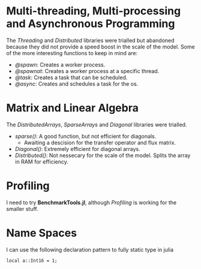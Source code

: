 # Multi-threading, Multi-processing and Asynchronous Programming 
The _Threading_ and _Distributed_ libraries were trialled but abandoned
because they did not provide a speed boost in the scale of the model. 
Some of the more interesting functions to keep in mind are:
 - _@spawn_: Creates a worker process.
 - _@spawnat_: Creates a worker process at a specific thread.
 - _@task_: Creates a task that can be scheduled.
 - _@async_: Creates and schedules a task for the os.

# Matrix and Linear Algebra
The _DistributedArrays_, _SparseArrays_ and _Diagonal_ libraries were
trialled. 
 - _sparse()_: A good function, but not efficient for diagonals.
    - Awaiting a descision for the transfer operator and flux matrix.
 - _Diagonal()_: Extremely efficient for diagonal arrays.
 - _Distributed()_: Not nessecary for the scale of the model. Splits the
 array in RAM for efficiency.

# Profiling
I need to try __BenchmarkTools.jl__, although _Profiling_ is working for
the smaller stuff.

# Name Spaces
I can use the following declaration pattern to fully static type in julia

    local a::Int16 = 1;
